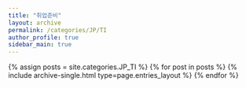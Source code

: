 ```yaml
---
title: "취업준비"
layout: archive
permalink: /categories/JP/TI
author_profile: true
sidebar_main: true
---
```


{% assign posts = site.categories.JP_TI %}
{% for post in posts %} {% include archive-single.html type=page.entries_layout %}
{% endfor %}
